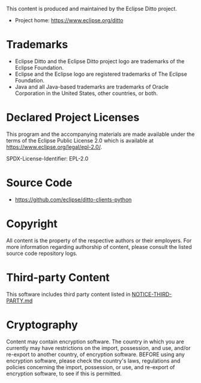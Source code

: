 This content is produced and maintained by the Eclipse Ditto project.

* Project home: https://www.eclipse.org/ditto

# Trademarks

* Eclipse Ditto and the Eclipse Ditto project logo are trademarks of the Eclipse Foundation.
* Eclipse and the Eclipse logo are registered trademarks of The Eclipse Foundation.
* Java and all Java-based trademarks are trademarks of Oracle Corporation in the United States, other countries, or both.

# Declared Project Licenses

This program and the accompanying materials are made available under the terms
of the Eclipse Public License 2.0 which is available at https://www.eclipse.org/legal/epl-2.0/.

SPDX-License-Identifier: EPL-2.0

# Source Code

* https://github.com/eclipse/ditto-clients-python

# Copyright

All content is the property of the respective authors or their employers.
For more information regarding authorship of content, please consult the
listed source code repository logs.

# Third-party Content

This software includes third party content listed in [NOTICE-THIRD-PARTY.md](legal/NOTICE-THIRD-PARTY.md)

# Cryptography

Content may contain encryption software. The country in which you are currently
may have restrictions on the import, possession, and use, and/or re-export to
another country, of encryption software. BEFORE using any encryption software,
please check the country's laws, regulations and policies concerning the import,
possession, or use, and re-export of encryption software, to see if this is
permitted.
